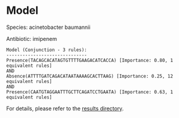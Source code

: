 
# Model

Species: acinetobacter baumannii

Antibiotic: imipenem

```
Model (Conjunction - 3 rules):
------------------------------
Presence(TACAGCACATAGTGTTTTGAAGACATCACCA) [Importance: 0.80, 1 equivalent rules]
AND
Absence(ATTTTGATCAGACATAATAAAAGCACTTAAG) [Importance: 0.25, 12 equivalent rules]
AND
Presence(CAATGTAGGAATTTGCTTCAGATCCTGAATA) [Importance: 0.63, 1 equivalent rules]

```

For details, please refer to the [results directory](../../../../../results/scm_b/acinetobacter+baumannii/imipenem/repeat_6/).

